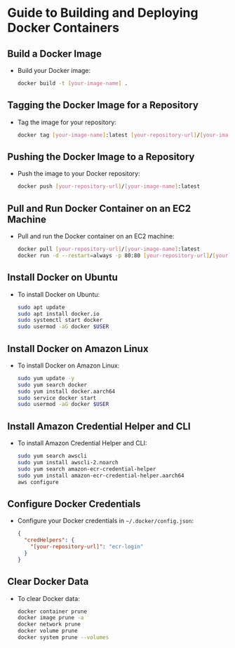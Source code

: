 
# Guide to Building and Deploying Docker Containers

## Build a Docker Image
- Build your Docker image:
  ```bash
  docker build -t [your-image-name] .
  ```

## Tagging the Docker Image for a Repository
- Tag the image for your repository:
  ```bash
  docker tag [your-image-name]:latest [your-repository-url]/[your-image-name]:latest
  ```

## Pushing the Docker Image to a Repository
- Push the image to your Docker repository:
  ```bash
  docker push [your-repository-url]/[your-image-name]:latest
  ```

## Pull and Run Docker Container on an EC2 Machine
- Pull and run the Docker container on an EC2 machine:
  ```bash
  docker pull [your-repository-url]/[your-image-name]:latest
  docker run -d --restart=always -p 80:80 [your-repository-url]/[your-image-name]:latest
  ```

## Install Docker on Ubuntu
- To install Docker on Ubuntu:
  ```bash
  sudo apt update
  sudo apt install docker.io
  sudo systemctl start docker
  sudo usermod -aG docker $USER
  ```

## Install Docker on Amazon Linux
- To install Docker on Amazon Linux:
  ```bash
  sudo yum update -y
  sudo yum search docker
  sudo yum install docker.aarch64
  sudo service docker start
  sudo usermod -aG docker $USER
  ```

## Install Amazon Credential Helper and CLI
- To install Amazon Credential Helper and CLI:
  ```bash
  sudo yum search awscli
  sudo yum install awscli-2.noarch
  sudo yum search amazon-ecr-credential-helper
  sudo yum install amazon-ecr-credential-helper.aarch64
  aws configure
  ```


## Configure Docker Credentials
- Configure your Docker credentials in `~/.docker/config.json`:
  ```json
  {
    "credHelpers": {
      "[your-repository-url]": "ecr-login"
    }
  }
  ```

## Clear Docker Data
- To clear Docker data:
  ```bash
  docker container prune
  docker image prune -a
  docker network prune
  docker volume prune
  docker system prune --volumes
  ```
